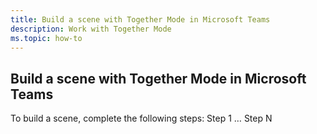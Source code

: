 ```yaml
---
title: Build a scene with Together Mode in Microsoft Teams
description: Work with Together Mode 
ms.topic: how-to
---
```


## Build a scene with Together Mode in Microsoft Teams

To build a scene, complete the following steps:
Step 1
…
Step N
